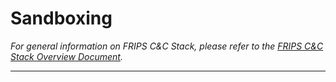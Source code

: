# Sandboxing

*For general information on FRIPS C&C Stack, please refer to the [FRIPS C&C Stack Overview Document](/documentation/general/FRIPS_C%26C_StackOverview.md).*

---

